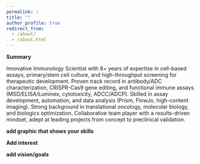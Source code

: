 ```yaml
---
permalink: /
title: ""
author_profile: true
redirect_from: 
  - /about/
  - /about.html
---
```

**Summary**

Innovative Immunology Scientist with 8+ years of expertise in cell-based assays, primary/stem cell 
culture, and high-throughput screening for therapeutic development. Proven track record in antibody/ADC characterization, 
CRISPR-Cas9 gene editing, and functional immune assays (MSD/ELISA/Luminex, cytotoxicity, ADCC/ADCP). Skilled in assay 
development, automation, and data analysis (Prism, FlowJo, high-content imaging). Strong background in translational oncology, 
molecular biology, and biologics optimization. Collaborative team player with a results-driven mindset, adept at leading projects 
from concept to preclinical validation. 

**add graphic that shows your skills**

**Add interest**

**add vision/goals**


